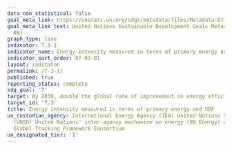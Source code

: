```yaml
---
data_non_statistical: false
goal_meta_link: https://unstats.un.org/sdgs/metadata/files/Metadata-07-03-01.pdf
goal_meta_link_text: United Nations Sustainable Development Goals Metadata (PDF 192
  KB)
graph_type: line
indicator: 7.3.1
indicator_name: Energy intensity measured in terms of primary energy and GDP
indicator_sort_order: 07-03-01
layout: indicator
permalink: /7-3-1/
published: true
reporting_status: complete
sdg_goal: '7'
target: By 2030, double the global rate of improvement in energy efficiency
target_id: '7.3'
title: Energy intensity measured in terms of primary energy and GDP
un_custodian_agency: International Energy Agency (IEA) United Nations Statistics Division
  (UNSD) United Nations' inter-agency mechanism on energy (UN Energy) and the SE4ALL
  Global Tracking Framework Consortium
un_designated_tier: '1'
---
```

